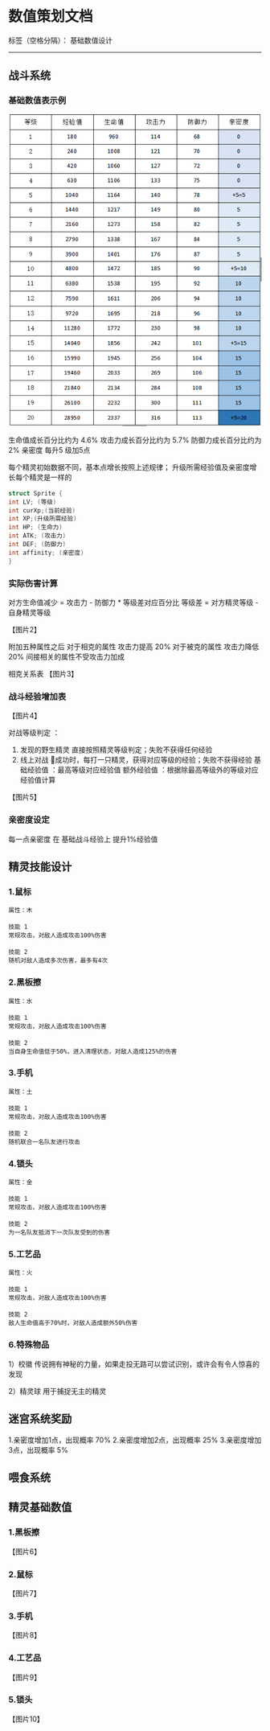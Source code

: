 # 数值策划文档

标签（空格分隔）： 基础数值设计

---

## 战斗系统
### 基础数值表示例
![](https://github.com/Eileen101/SpirteWorld/blob/master/数值表img/鼠标.png)


生命值成长百分比约为 4.6%
攻击力成长百分比约为 5.7%
防御力成长百分比约为  2%
亲密度 每升5 级加5点

每个精灵初始数据不同，基本点增长按照上述规律；
升级所需经验值及亲密度增长每个精灵是一样的

```C#
struct Sprite {
int LV; (等级)
int curXp;(当前经验)
int XP;(升级所需经验)
int HP; (生命力)
int ATK; (攻击力)
int DEF; (防御力)
int affinity; (亲密度)
}
```

### 实际伤害计算
对方生命值减少 = 攻击力 - 防御力 * 等级差对应百分比
等级差 = 对方精灵等级 - 自身精灵等级

【图片2】

附加五种属性之后
对于相克的属性 攻击力提高 20%
对于被克的属性 攻击力降低 20%
间接相关的属性不受攻击力加成

相克关系表
【图片3】

### 战斗经验增加表
【图片4】

对战等级判定 ：
1.	发现的野生精灵 直接按照精灵等级判定；失败不获得任何经验
2.	线上对战
成功时，每打一只精灵，获得对应等级的经验；失败不获得经验
基础经验值 ：最高等级对应经验值
额外经验值 ：根据除最高等级外的等级对应经验值计算

【图片5】

### 亲密度设定
每一点亲密度 在 基础战斗经验上 提升1%经验值

## 精灵技能设计
### 1.鼠标
    属性：木

    技能 1 
    常规攻击，对敌人造成攻击100%伤害

    技能 2
    随机对敌人造成多次伤害，最多有4次


### 2.黑板擦
    属性：水

    技能 1 
    常规攻击，对敌人造成攻击100%伤害

    技能 2
    当自身生命值低于50%，进入清理状态，对敌人造成125%的伤害


### 3.手机
    属性：土

    技能 1 
    常规攻击，对敌人造成攻击100%伤害

    技能 2
    随机联合一名队友进行攻击


### 4.锁头
    属性：金

    技能 1 
    常规攻击，对敌人造成攻击100%伤害

    技能 2
    为一名队友抵消下一次队友受到的伤害

### 5.工艺品
    属性：火

    技能 1 
    常规攻击，对敌人造成攻击100%伤害

    技能 2
    敌人生命值高于70%时，对敌人造成额外50%伤害

### 6.特殊物品

1）校徽
传说拥有神秘的力量，如果走投无路可以尝试识别，或许会有令人惊喜的发现

2）精灵球
用于捕捉无主的精灵

## 迷宫系统奖励
1.亲密度增加1点，出现概率 70%
2.亲密度增加2点，出现概率 25%
3.亲密度增加3点，出现概率 5%

## 喂食系统

## 精灵基础数值

### 1.黑板擦
【图片6】

### 2.鼠标
【图片7】

### 3.手机
【图片8】

### 4.工艺品
【图片9】

### 5.锁头
【图片10】